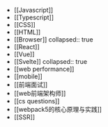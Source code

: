 - [[Javascript]]
- [[Typescript]]
- [[CSS]]
- [[HTML]]
- [[Browser]]
  collapsed:: true
- [[React]]
- [[Vue]]
- [[Svelte]]
  collapsed:: true
- [[web performance]]
- [[mobile]]
- [[前端面试]]
- [[web前端架构师]]
- [[cs questions]]
- [[webpack5的核心原理与实践]]
- [[SSR]]